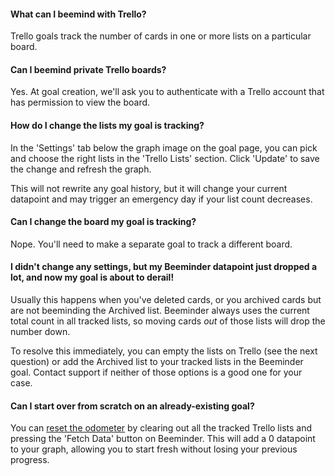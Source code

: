 #### What can I beemind with Trello?
Trello goals track the number of cards in one or more lists on a particular board.  

#### Can I beemind private Trello boards?
Yes.  At goal creation, we'll ask you to authenticate with a Trello account that has permission to view the board.

#### How do I change the lists my goal is tracking?
In the 'Settings' tab below the graph image on the goal page, you can pick and choose the right lists in the 'Trello Lists' section.  Click 'Update' to save the change and refresh the graph.

This will not rewrite any goal history, but it will change your current datapoint and may trigger an emergency day if your list count decreases.

#### Can I change the board my goal is tracking?
Nope.  You'll need to make a separate goal to track a different board.

#### I didn't change any settings, but my Beeminder datapoint just dropped a lot, and now my goal is about to derail!
Usually this happens when you've deleted cards, or you archived cards but are not beeminding the Archived list.  Beeminder always uses the current total count in all tracked lists, so moving cards *out* of those lists will drop the number down.

To resolve this immediately, you can empty the lists on Trello (see the next question) or add the Archived list to your tracked lists in the Beeminder goal.  Contact support if neither of those options is a good one for your case.

#### Can I start over from scratch on an already-existing goal?
You can [reset the odometer](https://github.com/beeminder/docs/blob/master/docs/goals/odometer/odometer.md#what-happens-if-i-need-to-restart-my-count-at-0) by clearing out all the tracked Trello lists and pressing the 'Fetch Data' button on Beeminder.  This will add a 0 datapoint to your graph, allowing you to start fresh without losing your previous progress.
